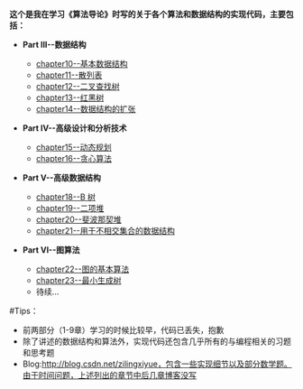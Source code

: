 
 <strong>这个是我在学习《算法导论》时写的关于各个算法和数据结构的实现代码，主要包括：</strong>

  * <strong>Part III--数据结构</strong>
  
    * [chapter10--基本数据结构](/chapter10)
    * [chapter11--散列表](/chapter11)
    * [chapter12--二叉查找树](/chapter11)
    * [chapter13--红黑树](/chapter13)
    * [chapter14--数据结构的扩张](/chapter14)
  
  * <strong>Part IV--高级设计和分析技术</strong>

    * [chapter15--动态规划](/chapter15)
    * [chapter16--贪心算法](/chapter16)

  * <strong>Part V--高级数据结构</strong>

    * [chapter18--B 树](/chapter18)
    * [chapter19--二项堆](/chapter19)
    * [chapter20--斐波那契堆](/chapter20)
    * [chapter21--用于不相交集合的数据结构](/chapter21)

  * <strong>Part VI--图算法</strong>

    * [chapter22--图的基本算法](/chapter22)
    * [chapter23--最小生成树](/chapter23)
    * 待续...

  #Tips：
   * 前两部分（1-9章）学习的时候比较早，代码已丢失，抱歉
   * 除了讲述的数据结构和算法外，实现代码还包含几乎所有的与编程相关的习题和思考题
   * Blog:http://blog.csdn.net/zilingxiyue，包含一些实现细节以及部分数学题。由于时间问题，上述列出的章节中后几章博客没写